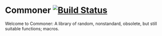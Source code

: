 # Commoner [![Build Status](https://travis-ci.org/amagura/common.svg?branch=master)](https://travis-ci.org/amagura/common)

Welcome to Commoner:
A library of random, nonstandard, obsolete, but still suitable functions; macros.
